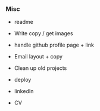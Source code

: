 ### Misc

- readme
- Write copy / get images

- handle github profile page + link
- Email layout + copy
- Clean up old projects
- deploy
- linkedIn
- CV
